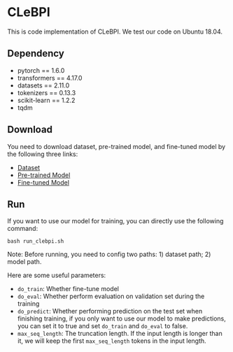 # CLeBPI
This is code implementation of CLeBPI. We test our code on Ubuntu 18.04.

## Dependency
- pytorch == 1.6.0
- transformers == 4.17.0
- datasets == 2.11.0
- tokenizers == 0.13.3
- scikit-learn == 1.2.2
- tqdm

## Download
You need to download dataset, pre-trained model, and fine-tuned model by the following three links:
- [Dataset](https://drive.google.com/file/d/132PZg5Z0s6tlDz8clPgR-eUXSKPEwj3i/view?usp=sharing)
- [Pre-trained Model](https://drive.google.com/file/d/1bdREEAJCnuE-x7ThB1poE4wnIZpf4GkD/view?usp=sharing)
- [Fine-tuned Model](https://drive.google.com/file/d/1QyP2wzPqMghlQHC5tdoHBf7OC85hwAA1/view?usp=share_link)

## Run
If you want to use our model for training, you can directly use the following command:
```shell
bash run_clebpi.sh
```
Note: Before running, you need to config two paths: 1) dataset path; 2) model path.

Here are some useful parameters:
- `do_train`: Whether fine-tune model
- `do_eval`: Whether perform evaluation on validation set during the training
- `do_predict`: Whether performing prediction on the test set when finishing training, if you only want to use our model to make predictions, you can set it to true and set `do_train` and `do_eval` to false.
- `max_seq_length`: The truncation length. If the input length is longer than it, we will keep the first `max_seq_length` tokens in the input length.
